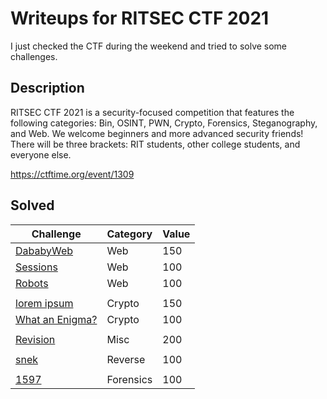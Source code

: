 # Writeups for RITSEC CTF 2021 

I just checked the CTF during the weekend and tried to solve some challenges. 

## Description

RITSEC CTF 2021 is a security-focused competition that features the following categories: Bin, OSINT, PWN, Crypto, Forensics, Steganography, and Web. We welcome beginners and more advanced security friends! There will be three brackets: RIT students, other college students, and everyone else.  

https://ctftime.org/event/1309

## Solved 

Challenge | Category | Value
----------|:---------|:-----------
[DababyWeb](DababyWeb) | Web |  150
[Sessions](Sessions) | Web |  100
[Robots](Robots) | Web |  100
[]() | []() | []()
[lorem ipsum](lorem%20ipsum) | Crypto |  150
[What an Enigma?](What%20an%20Enigma%3F) | Crypto |  100
[]() | []() | []()
[Revision](Revision) | Misc |  200
[]() | []() | []()
[snek](snek) | Reverse |  100
[]() | []() | []()
[1597](1597) | Forensics |  100
